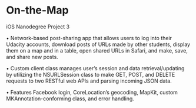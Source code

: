 # On-the-Map
iOS Nanodegree Project 3

•	Network-based post-sharing app that allows users to log into their Udacity accounts, download posts of URLs made by other students, display them on a map and in a table, open shared URLs in Safari, and make, save, and share new posts.

•	Custom client class manages user’s session and data retrieval/updating by utilizing the NSURLSession class to make GET, POST, and DELETE requests to two RESTful web APIs and parsing incoming JSON data.

•	Features Facebook login, CoreLocation’s geocoding, MapKit, custom MKAnnotation-conforming class, and error handling.

